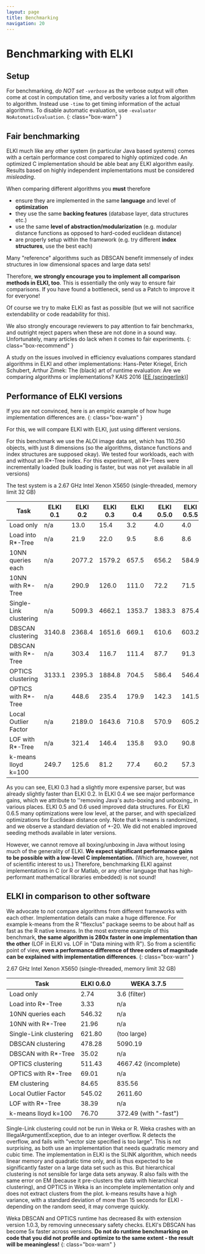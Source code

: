 ```yaml
---
layout: page
title: Benchmarking
navigation: 20
---
```



Benchmarking with ELKI
======================

Setup
-----

For benchmarking, *do NOT set `-verbose`* as the verbose output will often come at cost in computation time, and verbosity varies a lot from algorithm to algorithm. Instead use `-time` to get timing information of the actual algorithms. To disable automatic evaluation, use `-evaluator NoAutomaticEvaluation`.
{: class="box-warn" }

Fair benchmarking
-----------------

ELKI much like any other system (in particular Java based systems) comes with a certain performance cost compared to highly optimized code. An optimized C implementation should be able beat any ELKI algorithm easily. Results based on highly independent implementations must be considered *misleading*.

When comparing different algorithms you **must** therefore

 * ensure they are implemented in the same **language** and level of **optimization**
 * they use the same **backing features** (database layer, data structures etc.)
 * use the same **level of abstraction/modularization** (e.g. modular distance functions as opposed to hard-coded euclidean distance)
 * are properly setup within the framework (e.g. try different **index structures**, use the best each)

Many "reference" algorithms such as DBSCAN benefit immensely of index structures in low dimensional spaces and large data sets!

Therefore, **we strongly encourage you to implement all comparison methods in ELKI, too**. This is essentially the only way to ensure fair comparisons. If you have found a bottleneck, send us a Patch to improve it for everyone!

Of course we try to make ELKI as fast as possible (but we will not sacrifice extendability or code readability for this).

We also strongly encourage reviewers to pay attention to fair benchmarks, and outright reject papers when these are not done in a sound way. Unfortunately, many articles do lack when it comes to fair experiments.
{: class="box-recommend" }

A study on the issues involved in efficiency evaluations compares standard algorithms in ELKI and other implementations: 
Hans-Peter Kriegel, Erich Schubert, Arthur Zimek: The (black) art of runtime evaluation: Are we comparing algorithms or implementations? KAIS 2016 \[[EE (springerlink)](http://dx.doi.org/10.1007/s10115-016-1004-2)\]

Performance of ELKI versions
----------------------------

If you are not convinced, here is an empiric example of how huge implementation differences are.
{: class="box-warn" }

For this, we will compare ELKI with ELKI, just using different versions.

For this benchmark we use the ALOI image data set, which has 110.250 objects, with just 8 dimensions (so the algorithms, distance functions and index structures are supposed okay). We tested four workloads, each with and without an R\*-Tree index. For this experiment, all R\*-Trees were incrementally loaded (bulk loading is faster, but was not yet available in all versions)

The test system is a 2.67 GHz Intel Xenon X5650 (single-threaded, memory limit 32 GB)

| **Task**  | **ELKI 0.1** | **ELKI 0.2** |  **ELKI 0.3** | **ELKI 0.4** | **ELKI 0.5.0** | **ELKI 0.5.5** | **ELKI 0.6.0** | **ELKI 0.6.5** |
|-----------|--------------|--------------|--------------|--------------|--------------|--------------|--------------|--------------|
| Load only | n/a          | 13.0         | 15.4 | 3.2 | 4.0 | 4.0 | 2.7 | 2.3 |
| Load into R\*-Tree | n/a | 21.9 | 22.0 | 9.5 | 8.6 | 8.6 | 3.3 | 2.7 |
| 10NN queries each | n/a | 2077.2 | 1579.2 | 657.5 | 656.2 | 584.9 | 546.3 | 443.0 |
| 10NN with R\*-Tree | n/a | 290.9 | 126.0 | 111.0 | 72.2 | 71.5 | 22.0 | 20.0 |
| Single-Link clustering| n/a | 5099.3 | 4662.1 |1353.7 |1383.3 | 875.4 | 621.8 | 613.3 |
| DBSCAN clustering | 3140.8 | 2368.4 | 1651.6 | 669.1 | 610.6 | 603.2 | 478.3 | 443.3 |
| DBSCAN with R\*-Tree | n/a | 303.4 | 116.7 | 111.4 | 87.7 | 91.3 | 35.0 | 33.7 |
| OPTICS clustering | 3133.1 | 2395.3 | 1884.8 | 704.5 | 586.4 | 546.4 | 511.4 | 445.3 |
| OPTICS with R\*-Tree | n/a | 448.6 | 235.4 | 179.9 | 142.3 | 141.5 | 69.0 | 56.8 |
| Local Outlier Factor | n/a | 2189.0 | 1643.6 | 710.8 | 570.9 | 605.2 | 545.0 | 442.5 |
| LOF with R\*-Tree | n/a | 321.4 | 146.4 | 135.8 | 93.0 | 90.8 | 38.4 | 35.7 |
| k-means lloyd k=100 | 249.7 | 125.6 | 81.2 | 77.4 | 60.2 | 57.3 | 76.7 | 86.5

As you can see, ELKI 0.3 had a slightly more expensive parser, but was already slightly faster than ELKI 0.2. In ELKI 0.4 we see major performance gains, which we attribute to ''removing Java's auto-boxing and unboxing\_ in various places. ELKI 0.5 and 0.6 used improved data structures. For ELKI 0.6.5 many optimizations were low level, at the parser, and with specialized optimizations for Euclidean distance only. Note that k-means is randomized, and we observe a standard deviation of +-20. We did not enabled improved seeding methods available in later versions.

However, we cannot remove all boxing/unboxing in Java without losing much of the generality of ELKI. **We expect significant performance gains to be possible with a low-level C implementation.** (Which are, however, not of scientific interest to us.) Therefore, benchmarking ELKI against implementations in C (or R or Matlab, or any other language that has high-performant mathematical libraries embedded) is not sound!

ELKI in comparison to other software
------------------------------------

We advocate to _not_ compare algorithms from different frameworks with each other. Implementation details can make a huge difference. For example k-means from the R "flexclus" package seems to be about half as fast as the R native kmeans. In the most extreme example of this benchmark, **the same algorithm is 280x faster in one implementation than the other** (LOF in ELKI vs. LOF in "Data mining with R"). So from a scientific point of view, **even a performance difference of three orders of magnitude can be explained with implementation differences**.
{: class="box-warn" }

2.67 GHz Intel Xenon X5650 (single-threaded, memory limit 32 GB)

| **Task**               | **ELKI 0.6.0** | **WEKA 3.7.5**        |
|------------------------|----------------|-----------------------|
| Load only              | 2.74           | 3.6 (filter)          |
| Load into R\*-Tree     | 3.33           | n/a                   |
| 10NN queries each      | 546.32         | n/a                   |
| 10NN with R\*-Tree     | 21.96          | n/a                   |
| Single-Link clustering | 621.80         | (too large)           |
| DBSCAN clustering      | 478.28         | 5090.19               |
| DBSCAN with R\*-Tree   | 35.02          | n/a                   |
| OPTICS clustering      | 511.43         | 4667.42 (incomplete)  |
| OPTICS with R\*-Tree   | 69.01          | n/a                   |
| EM clustering          | 84.65          | 835.56                |
| Local Outlier Factor   | 545.02         | 2611.60               |
| LOF with R\*-Tree      | 38.39          | n/a                   |
| k-means lloyd k=100    | 76.70          | 372.49 (with "-fast") |

Single-Link clustering could not be run in Weka or R. Weka crashes with an IllegalArgumentException, due to an integer overflow. R detects the overflow, and fails with "vector size specified is too large". This is not surprising, as both use an implementation that needs quadratic memory and cubic time. The implementation in ELKI is the SLINK algorithm, which needs linear memory and quadratic time only, and is thus expected to be significantly faster on a large data set such as this. But hierarchical clustering is not sensible for large data sets anyway. R also fails with the same error on EM (because it pre-clusters the data with hierarchical clustering), and OPTICS in Weka is an incomplete implementation only and does not extract clusters from the plot. k-means results have a high variance, with a standard deviation of more than 15 seconds for ELKI - depending on the random seed, it may converge quickly.

Weka DBSCAN and OPTICS runtime has decreased 8x with extension version 1.0.3, by removing unnecessary safety checks. ELKI's DBSCAN has become 5x faster across versions. **Do not do runtime benchmarking on code that you did not profile and optimize to the same extent - the result will be meaningless!**
{: class="box-warn" }
